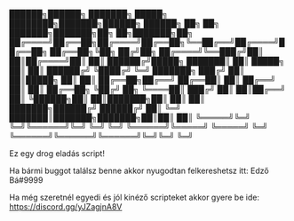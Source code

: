  ██████╗██████╗ ███████╗ █████╗ ████████╗███████╗██████╗     ██████╗ ██╗   ██╗       ███████╗███████╗██╗     ██╗███████╗██╗
██╔════╝██╔══██╗██╔════╝██╔══██╗╚══██╔══╝██╔════╝██╔══██╗    ██╔══██╗╚██╗ ██╔╝██╗    ██╔════╝╚══███╔╝██║     ██║██╔════╝██║
██║     ██████╔╝█████╗  ███████║   ██║   █████╗  ██║  ██║    ██████╔╝ ╚████╔╝ ╚═╝    ███████╗  ███╔╝ ██║     ██║█████╗  ██║
██║     ██╔══██╗██╔══╝  ██╔══██║   ██║   ██╔══╝  ██║  ██║    ██╔══██╗  ╚██╔╝  ██╗    ╚════██║ ███╔╝  ██║     ██║██╔══╝  ██║
╚██████╗██║  ██║███████╗██║  ██║   ██║   ███████╗██████╔╝    ██████╔╝   ██║   ╚═╝    ███████║███████╗███████╗██║██║     ██║
 ╚═════╝╚═╝  ╚═╝╚══════╝╚═╝  ╚═╝   ╚═╝   ╚══════╝╚═════╝     ╚═════╝    ╚═╝          ╚══════╝╚══════╝╚══════╝╚═╝╚═╝     ╚═╝

Ez egy drog eladás script!

Ha bármi buggot találsz benne akkor nyugodtan felkereshetsz itt: Edző Bá#9999

Ha még szeretnél egyedi és jól kinéző scripteket akkor gyere be ide: https://discord.gg/yJZagjnA8V
